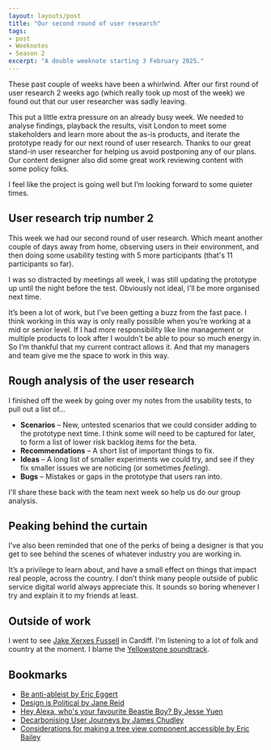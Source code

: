 ```yaml
---
layout: layouts/post
title: "Our second round of user research"
tags:
- post
- Weeknotes
- Season 2
excerpt: "A double weeknote starting 3 February 2025."
--- 
```


These past couple of weeks have been a whirlwind. After our first round of user research 2 weeks ago (which really took up most of the week) we found out that our user researcher was sadly leaving.

This put a little extra pressure on an already busy week. We needed to analyse findings, playback the results, visit London to meet some stakeholders and learn more about the as-is products, and iterate the prototype ready for our next round of user research. Thanks to our great stand-in user researcher for helping us avoid postponing any of our plans. Our content designer also did some great work reviewing content with some policy folks.

I feel like the project is going well but I’m looking forward to some quieter times.

## User research trip number 2

This week we had our second round of user research. Which meant another couple of days away from home, observing users in their environment, and then doing some usability testing with 5 more participants (that's 11 participants so far).

I was so distracted by meetings all week, I was still updating the prototype up until the night before the test. Obviously not ideal, I'll be more organised next time. 

It’s been a lot of work, but I’ve been getting a buzz from the fast pace. I think working in this way is only really possible when you’re working at a mid or senior level. If I had more responsibility like line management or multiple products to look after I wouldn’t be able to pour so much energy in. So I’m thankful that my current contract allows it. And that my managers and team give me the space to work in this way.

## Rough analysis of the user research

I finished off the week by going over my notes from the usability tests, to pull out a list of…

- **Scenarios** – New, untested scenarios that we could consider adding to the prototype next time. I think some will need to be captured for later, to form a list of lower risk backlog items for the beta.
- **Recommendations** – A short list of important things to fix.
- **Ideas** – A long list of smaller experiments we could try, and see if they fix smaller issues we are noticing (or sometimes *feeling*).
- **Bugs** – Mistakes or gaps in the prototype that users ran into.

I'll share these back with the team next week so help us do our group analysis.

## Peaking behind the curtain

I’ve also been reminded that one of the perks of being a designer is that you get to see behind the scenes of whatever industry you are working in. 

It’s a privilege to learn about, and have a small effect on things that impact real people, across the country. I don’t think many people outside of public service digital world always appreciate this. It sounds so boring whenever I try and explain it to my friends at least.

## Outside of work

I went to see [Jake Xerxes Fussell](https://www.jakexerxesfussell.com/) in Cardiff. I'm listening to a lot of folk and country at the moment. I blame the [Yellowstone soundtrack](https://open.spotify.com/playlist/37i9dQZF1DWTQebjaPYhvs).

## Bookmarks

- [Be anti-ableist by Eric Eggert](https://yatil.net/blog/be-anti-ableist)
- [Design is Political by Jane Reid](https://medium.com/design-bootcamp/title-design-is-political-3b5936cd51eb)
- [Hey Alexa, who's your favourite Beastie Boy? By Jesse Yuen](https://jesseyuen.com/thoughts/2025-02-07-hey-alexa-whos-your-favourite-beastie-boy/)
- [Decarbonising User Journeys by James Chudley](https://jameschudley.co.uk/2025/01/23/decarbonising-user-journeys/)
- [Considerations for making a tree view component accessible by Eric Bailey](https://github.blog/engineering/user-experience/considerations-for-making-a-tree-view-component-accessible/)
